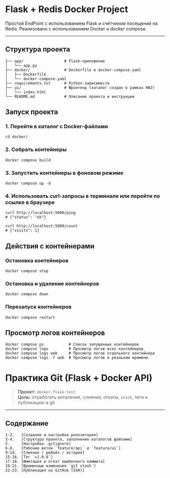 # Flask + Redis Docker Project

Простой EndPoint с использованием Flask и счётчиком посещений на Redis.
Реализовано с использованием Docker и docker compose.

---

## Структура проекта
```
├── app/                  # Flask-приложение
│   └── app.py
├── docker/               # Dockerfile и docker-compose.yaml
│   ├── Dockerfile
│   └── docker-compose.yaml
├── requirements.txt      # Python-зависимости
├── ui/                   # Фронтенд (каталог создан в рамках HW2)
│   └── index.html
└── README.md             # Описание проекта и инструкции
```
## Запуск проекта

### 1. Перейти в каталог с Docker-файлами

```
cd docker/
```
### 2. Собрать контейнеры
```
docker compose build
```
### 3. Запустить контейнеры в фоновом режиме
```
docker compose up -d
```
### 4. Использовать curl-запросы в терминале или перейти по ссылке в браузере
```
curl http://localhost:5000/ping
# {"status": "ok"}

curl http://localhost:5000/count
# {"visits": 1}
```

## Действия с  контейнерами

### Остановка контейнеров
```
docker compose stop
```
### Остановка и удаление контейнеров
```
docker compose down
```
### Перезапуск контейнеров
```
docker compose restart
```

## Просмотр логов контейнеров
```
docker compose ps           # Список запущенных контейнеров
docker compose logs         # Просмотр логов всех контейнеров
docker compose logs web     # Просмотр логов отдельного контейнера
docker compose logs -f web  # Просмотр логов в реальном времени
```

# Практика Git (Flask + Docker API)

> **Проект:** `docker-flask-test`  
> **Цель:** отработать ветвление, слияния, откаты, `stash`, теги и публикацию в git
---

## Содержание
```
1-2.   [Создание и настройка репозитория]
3-4.   [Структура проекта, заполнение каталогов файлами]
5.     [Настройка .gitignore]
6-8.   [Рабочие ветки `feature/api` и `feature/ui`]
9-14.  [Слияние / ребейз / история]
15-16. [Тег `v1.0.0`]
17-18. [Имитация и откат ошибочного коммита]
19-21. [Временные изменения `git stash`]
22-23. [Публикация на GitHub (SSH)]
```
